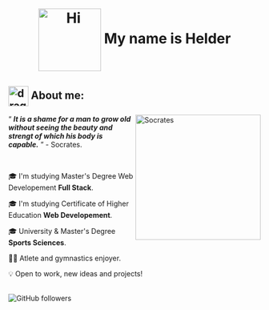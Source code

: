 <h1 align="center">
  <img
    src="https://media3.giphy.com/media/v1.Y2lkPTc5MGI3NjExNzVqdzZkZmRsN2RjMG4xbnB6bXZpcDltdzA2MzRyNDdncGhxeThyNyZlcD12MV9pbnRlcm5hbF9naWZfYnlfaWQmY3Q9cw/mYxaNIP9suGG4murEa/giphy.webp"
    alt="Hi" width="125" align="center" />
  My name is Helder
</h1>
<h2 align="left">
  <img
    src="https://media0.giphy.com/media/v1.Y2lkPTc5MGI3NjExOWozYTQ2bXp5NTExZ3htYmpveDQzOXp0ZzU3cmU3M2VqdW1xanMzZyZlcD12MV9pbnRlcm5hbF9naWZfYnlfaWQmY3Q9cw/Vf7wDG3P2Wakmy4Vwj/giphy.webp"
    alt="dragon ball" width="40" align="center" />
  About me:
</h2>
<div class="about-me">
  <img
    src="https://media4.giphy.com/media/3Wvm8u2SX1RqtUHy20/200.webp?cid=790b76116h8v0mupilgs84rv4798qgbkg0kkpquw7zmfzd3s&ep=v1_stickers_search&rid=200.webp&ct=s"
    alt="Socrates" width="250" align="right" />
  <p>
    <q align="center">
      <i><strong>It is a shame for a man to grow old without seeing the beauty and strengt of which his body is
          capable.</strong></i>
    </q>
    - Socrates.
  </p>
  <br />
  <p>🎓 I'm studying Master's Degree Web Developement <strong>Full Stack</strong>.</p>
  <p>🎓 I'm studying Certificate of Higher Education <strong>Web Developement</strong>.</p>
  <p>🎓 University & Master's Degree <strong>Sports Sciences</strong>.</p>
  <p>🤸‍♂️ Atlete and gymnastics enjoyer.</p>
  <p>💡 Open to work, new ideas and projects!</p>
</div>
<br />
<div align="left" class="contact">
  <img alt="GitHub followers" src="https://img.shields.io/github/followers/theHELDERscrolls?style=social&logoSize=auto">
